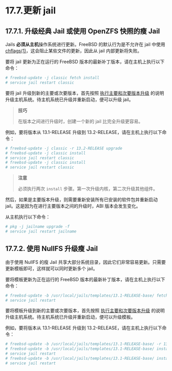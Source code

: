 # 17.7.更新 jail

## 17.7.1. 升级经典 Jail 或使用 OpenZFS 快照的瘦 Jail

Jails **必须从主机**操作系统进行更新。FreeBSD 的默认行为是不允许在 jail 中使用 [chflags(1)](https://man.freebsd.org/cgi/man.cgi?query=chflags&sektion=1&format=html)，这会阻止某些文件的更新，因此从 jail 内部更新将失败。

要将 jail 更新为正在运行的 FreeBSD 版本的最新补丁版本，请在主机上执行以下命令：

```sh
# freebsd-update -j classic fetch install
# service jail restart classic
```

要将 jail 升级到新的主要或次要版本，首先按照 [执行主要和次要版本升级](https://docs.freebsd.org/en/books/handbook/cutting-edge/#freebsdupdate-upgrade) 的说明升级主机系统。待主机系统已升级并重新启动，便可以升级 jail。

>**技巧**
>
>在版本之间进行升级时，创建一个新的 jail 比完全升级更容易。

例如，要将版本从 13.1-RELEASE 升级到 13.2-RELEASE，请在主机上执行以下命令：

```sh
# freebsd-update -j classic -r 13.2-RELEASE upgrade
# freebsd-update -j classic install
# service jail restart classic
# freebsd-update -j classic install
# service jail restart classic
```

>**注意**
>
>必须执行两次 `install` 步骤。第一次升级内核，第二次升级其他组件。

然后，如果是主要版本升级，则需要重新安装所有已安装的软件包并重新启动 jail。这是因为在进行主要版本之间的升级时，ABI 版本会发生变化。

从主机执行以下命令：

```sh
# pkg -j jailname upgrade -f
# service jail restart jailname
```

## 17.7.2. 使用 NullFS 升级瘦 Jail

由于使用 NullFS 的瘦 Jail 共享大部分系统目录，因此它们非常容易更新。只需要更新模板即可，这样就可以同时更新多个 jail。

要将模板更新为正在运行的 FreeBSD 版本的最新补丁版本，请在主机上执行以下命令：

```sh
# freebsd-update -b /usr/local/jails/templates/13.1-RELEASE-base/ fetch install
# service jail restart
```

要将模板升级到新的主要或次要版本，首先按照 [执行主要和次要版本升级](https://docs.freebsd.org/en/books/handbook/cutting-edge/#freebsdupdate-upgrade) 的说明升级主机系统。待主机系统已升级并重新启动，便可以升级模板。

例如，要将版本从 13.1-RELEASE 升级到 13.2-RELEASE，请在主机上执行以下命令：

```sh
# freebsd-update -b /usr/local/jails/templates/13.1-RELEASE-base/ -r 13.2-RELEASE upgrade
# freebsd-update -b /usr/local/jails/templates/13.1-RELEASE-base/ install
# service jail restart
# freebsd-update -b /usr/local/jails/templates/13.1-RELEASE-base/ install
# service jail restart
```
